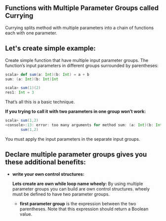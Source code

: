 ## Functions with Multiple Parameter Groups called Currying
Currying splits method with multiple parameters into a chain of functions each with one parameter.

## Let's create simple example:

Create simple function that have multiple input parameter groups.  The function’s input parameters in different groups surrounded by parentheses:
```scala
scala> def sum(a: Int)(b: Int) = a + b
sum: (a: Int)(b: Int)Int

scala> sum(1)(2)
res1: Int = 3
```
That’s all this is a basic technique.

**If you trying to call it with two parameters in one group won’t work:**
```scala
scala> sum(1,2)
<console>:13: error: too many arguments for method sum: (a: Int)(b: Int)Int
       sum(1,2)
```
You must apply the input parameters in the separate input groups.

## Declare multiple parameter groups gives you these additional benefits:

 - **write your own control structures:**

	**Lets create are own while loop name wheely:**  By using multiple parameter groups you can build are own control structures. wheely must be defined to have two parameter groups.
	

	 - **first parameter group** is the expression between the two parentheses. Note that this expression should return a Boolean value.

<!--stackedit_data:
eyJoaXN0b3J5IjpbLTYxMTQ1MjAyOSwtNDAzOTc3NDYxLC0xNz
MyMjM4Nzk4LC00NzE2ODI4OTEsMjAzNjY4NjYxMiw0Njg5OTAy
OTYsMTI3NDk2NTg1Miw4MTc4NjE4MTMsNTIxMjc0MjkzLC0zMD
cyOTI0NywxMjE1MTMyNTMyLC0xMzQzMTg2MDQ3LDE4NjYzNzMw
MTMsLTExOTI3NzQ3NTUsOTc2MTQ3NDczLC04OTM3Njg4NCwtMT
A3OTQzNDEzNywtNTY1MTEzNjM3LC0xNTY5OTA0MTQyLDE4MTQ4
MzQ0MjddfQ==
-->